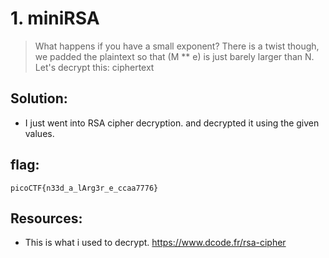 # 1. miniRSA
> What happens if you have a small exponent? There is a twist though, we padded the plaintext so that (M ** e) is just barely larger than N. Let's decrypt this: ciphertext

## Solution: 
- I just went into RSA cipher decryption. and decrypted it using the given values.

## flag: 
```
picoCTF{n33d_a_lArg3r_e_ccaa7776}
```

## Resources: 
- This is what i used to decrypt. https://www.dcode.fr/rsa-cipher
